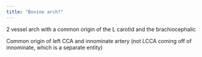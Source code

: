 ```yaml
---
title: "Bovine arch?"
---
```

2 vessel arch with a common origin of the L carotid and the brachiocephalic

Common origin of left CCA and innominate artery (not LCCA coming off of innominate, which is a separate entity)

